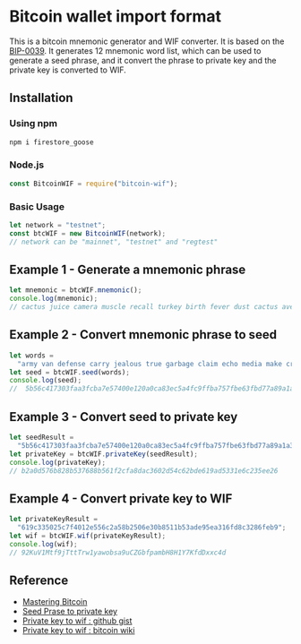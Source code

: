 # Bitcoin wallet import format

This is a bitcoin mnemonic generator and WIF converter. It is based on the [BIP-0039](https://github.com/bitcoin/bips/blob/master/bip-0039.mediawiki).
It generates 12 mnemonic word list, which can be used to generate a seed phrase, and it convert the phrase to private key and the private key is converted to WIF.

## Installation

### Using npm

```bash
npm i firestore_goose
```

### Node.js

```js
const BitcoinWIF = require("bitcoin-wif");
```

### Basic Usage

```js
let network = "testnet";
const btcWIF = new BitcoinWIF(network);
// network can be "mainnet", "testnet" and "regtest"
```

## Example 1 - Generate a mnemonic phrase

```js
let mnemonic = btcWIF.mnemonic();
console.log(mnemonic);
// cactus juice camera muscle recall turkey birth fever dust cactus average impact
```

## Example 2 - Convert mnemonic phrase to seed

```js
let words =
  "army van defense carry jealous true garbage claim echo media make crunch";
let seed = btcWIF.seed(words);
console.log(seed);
//  5b56c417303faa3fcba7e57400e120a0ca83ec5a4fc9ffba757fbe63fbd77a89a1a3be4c67196f57c39a88b76373733891bfaba16ed27a813ceed498804c0570
```

## Example 3 - Convert seed to private key

```js
let seedResult =
  "5b56c417303faa3fcba7e57400e120a0ca83ec5a4fc9ffba757fbe63fbd77a89a1a3be4c67196f57c39a88b76373733891bfaba16ed27a813ceed498804c0570";
let privateKey = btcWIF.privateKey(seedResult);
console.log(privateKey);
// b2a0d576b828b537688b561f2cfa8dac3602d54c62bde619ad5331e6c235ee26
```

## Example 4 - Convert private key to WIF

```js
let privateKeyResult =
  "619c335025c7f4012e556c2a58b2506e30b8511b53ade95ea316fd8c3286feb9";
let wif = btcWIF.wif(privateKeyResult);
console.log(wif);
// 92KuV1Mtf9jTttTrw1yawobsa9uCZGbfpambH8H1Y7KfdDxxc4d
```

## Reference

- [Mastering Bitcoin](https://github.com/bitcoinbook/bitcoinbook/blob/develop/ch05.asciidoc)
- [Seed Prase to private key](https://bitcoin.stackexchange.com/questions/84116/get-master-private-key-from-bip39-seed)
- [Private key to wif : github gist](https://gist.github.com/t4sk/ac6f2d607c96156ca15f577290716fcc)
- [Private key to wif : bitcoin wiki](https://en.bitcoin.it/wiki/Wallet_import_format)
